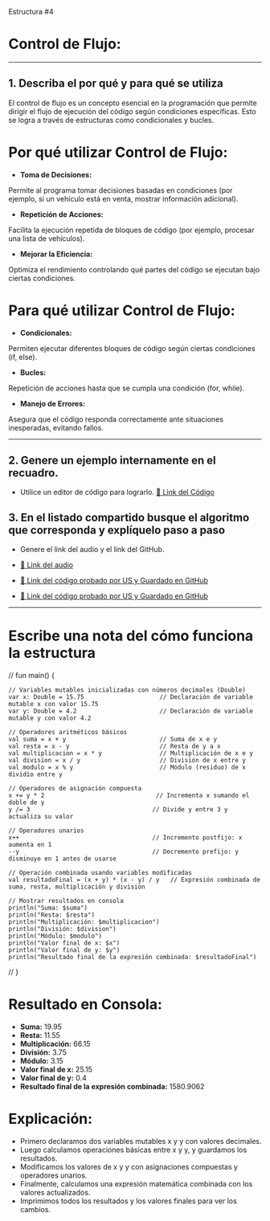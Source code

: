 Estructura #4

# Control de Flujo:

---

## 1. Describa el por qué y para qué se utiliza

El control de flujo es un concepto esencial en la programación que permite dirigir el flujo de ejecución 
del código según condiciones específicas. Esto se logra a través de estructuras como condicionales y bucles.

# Por qué utilizar Control de Flujo:

- **Toma de Decisiones:**

Permite al programa tomar decisiones basadas en condiciones (por ejemplo, si un vehículo está en venta, mostrar información adicional).

- **Repetición de Acciones:**

Facilita la ejecución repetida de bloques de código (por ejemplo, procesar una lista de vehículos).

- **Mejorar la Eficiencia:**

Optimiza el rendimiento controlando qué partes del código se ejecutan bajo ciertas condiciones.

# Para qué utilizar Control de Flujo:

- **Condicionales:**

Permiten ejecutar diferentes bloques de código según ciertas condiciones (if, else).

- **Bucles:**

Repetición de acciones hasta que se cumpla una condición (for, while).

- **Manejo de Errores:**

Asegura que el código responda correctamente ante situaciones inesperadas, evitando fallos.

---

## 2. Genere un ejemplo internamente en el recuadro.

- Utilice un editor de código para lograrlo.
  [🔗 Link del Código](https://pl.kotl.in/uSaGi8uPl)

## 3. En el listado compartido busque el algoritmo que corresponda y explíquelo paso a paso

- Genere el link del audio y el link del GitHub.
  
- [🔗 Link del audio](#)
- [🔗 Link del código probado por US y Guardado en GitHub](https://github.com/mejia-Xsbethx15162/FichasExpos/blob/450cc72e72a0057ce5e1e463c114a505237c5815/ControlFlujo/controles%20de%20flujoIfBucles.png)
-  [🔗 Link del código probado por US y Guardado en GitHub](https://github.com/mejia-Xsbethx15162/FichasExpos/blob/450cc72e72a0057ce5e1e463c114a505237c5815/ControlFlujo/controles%20de%20flujoIfBucles.png)

---

# Escribe una nota del cómo funciona la estructura

// fun main() {

    // Variables mutables inicializadas con números decimales (Double)
    var x: Double = 15.75                     // Declaración de variable mutable x con valor 15.75
    var y: Double = 4.2                       // Declaración de variable mutable y con valor 4.2

    // Operadores aritméticos básicos
    val suma = x + y                          // Suma de x e y
    val resta = x - y                         // Resta de y a x
    val multiplicacion = x * y                // Multiplicación de x e y
    val division = x / y                      // División de x entre y
    val modulo = x % y                        // Módulo (residuo) de x dividio entre y

    // Operadores de asignación compuesta
    x += y * 2                               // Incrementa x sumando el doble de y
    y /= 3                                  // Divide y entre 3 y actualiza su valor

    // Operadores unarios
    x++                                     // Incremento postfijo: x aumenta en 1
    --y                                     // Decremento prefijo: y disminuye en 1 antes de usarse

    // Operación combinada usando variables modificadas
    val resultadoFinal = (x + y) * (x - y) / y   // Expresión combinada de suma, resta, multiplicación y división

    // Mostrar resultados en consola
    println("Suma: $suma")
    println("Resta: $resta")
    println("Multiplicación: $multiplicacion")
    println("División: $division")
    println("Módulo: $modulo")
    println("Valor final de x: $x")
    println("Valor final de y: $y")
    println("Resultado final de la expresión combinada: $resultadoFinal")
// }


# Resultado en Consola:

- **Suma:** 19.95
- **Resta:** 11.55
- **Multiplicación:** 66.15
- **División:** 3.75
- **Módulo:** 3.15
- **Valor final de x:** 25.15
- **Valor final de y:** 0.4
- **Resultado final de la expresión combinada:** 1580.9062


# Explicación:

- Primero declaramos dos variables mutables x y y con valores decimales.
- Luego calculamos operaciones básicas entre x y y, y guardamos los resultados.
- Modificamos los valores de x y y con asignaciones compuestas y operadores unarios.
- Finalmente, calculamos una expresión matemática combinada con los valores actualizados.
- Imprimimos todos los resultados y los valores finales para ver los cambios.

